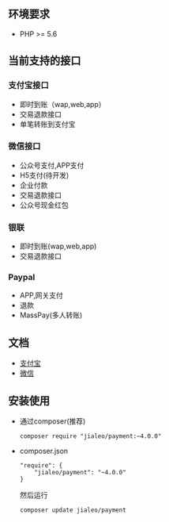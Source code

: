## 环境要求

* PHP >= 5.6

## 当前支持的接口

### 支付宝接口

* 即时到账（wap,web,app）
* 交易退款接口
* 单笔转账到支付宝

### 微信接口

* 公众号支付,APP支付
* H5支付(待开发)
* 企业付款
* 交易退款接口
* 公众号现金红包

### 银联

* 即时到账(wap,web,app)
* 交易退款接口

### Paypal

* APP,网关支付
* 退款
* MassPay(多人转账)


## 文档

*  [支付宝](doc/alipay.md)
*  [微信](doc/wechatpay.md)

## 安装使用

* 通过composer(推荐)

	```
	composer require "jialeo/payment:~4.0.0"
	```
    
* composer.json

	```
	"require": {
        "jialeo/payment": "~4.0.0"
    }
	```
    
	然后运行

	```
	composer update jialeo/payment
	```

